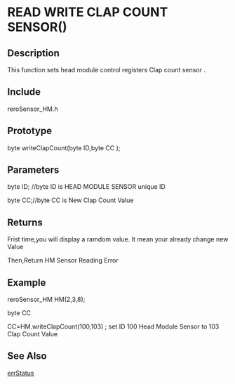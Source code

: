 # READ WRITE CLAP COUNT SENSOR() #

## Description ##
This function sets head module control registers Clap count sensor . 

## Include ##
reroSensor_HM.h

## Prototype ##
byte writeClapCount(byte ID,byte CC );

## Parameters ##
byte ID; //byte ID is HEAD MODULE SENSOR unique ID

byte CC;//byte CC is New Clap Count Value

## Returns ##
Frist time,you will display a ramdom value. It mean your already change new Value

Then,Return HM Sensor Reading Error


## Example ##
reroSensor_HM HM(2,3,8);

byte CC

CC=HM.writeClapCount(100,103) ; set ID 100 Head Module Sensor to 103 Clap Count Value

## See Also ##

[errStatus](https://github.com/zhengkai1996/Cytron-Head-Module/blob/wiki/errStatus.md)
